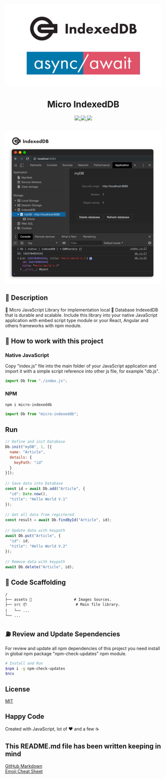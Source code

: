 <p align="center">
  <img src="assets/banner.jpg" width="600" />
</p>

<h1 align="center">Micro IndexedDB</h1>

<p align="center">
  <a title="MIT License" href="LICENSE.md">
    <img src="https://img.shields.io/github/license/gridsome/gridsome.svg?style=flat-square&label=License&colorB=6cc24a">
  </a>
  <a title="Twitter: JoseJ_PR" href="https://twitter.com/JoseJ_PR">
    <img src="https://img.shields.io/twitter/url?color=1991DA&label=Twitter%20%40JoseJ_PR&logo=twitter&logoColor=FFFFFF&style=flat-square&url=https%3A%2F%2Ftwitter.com%2FJoseJ_PR">
  </a>  
  <a title="Github: Sponsors" href="https://github.com/sponsors/JoseJPR">
    <img src="https://img.shields.io/twitter/url?color=032f62&label=Github%20Sponsors%20%40JoseJPR&logo=github&logoColor=FFFFFF&style=flat-square&url=https%3A%2F%2Fgithub.com%2Fsponsors%2FJoseJPR">
  </a>
  <br />
  <br />
</p>

<p align="center">
  <img src="assets/screen.jpg" />
</p>

## 🔖 Description

💎 Micro JavaScript Library for implementation local 💾 Database IndexedDB that is durable and scalable. Include this library into your native JavaScript application with embed script type module or your React, Angular and others frameworks with npm module.

## 📐 How to work with this project

### Native JavaScript

Copy "index.js" file into the main folder of your JavaScript application and import it with a simple script reference into other js file, for example "db.js".

```js
import Db from "./index.js";
```

### NPM

```bash
npm i micro-indexeddb
```

```js
import Db from "micro-indexeddb";
```

## Run

```js
// Define and init Database
Db.init("myDB", 1, [{
  name: "Article",
  details: {
    keyPath: "id"
  }
}]);

// Save data into Database
const id = await Db.add("Article", {
  "id": Date.now(),
  "title": "Hello World V.1"
});

// Get all data from registered
const result = await Db.findById("Article", id);

// Update data with keypath
await Db.put("Article", {
  "id": id,
  "title": "Hello World V.2"
});

// Remove data with keypath
await Db.delete("Article", id);
```

## 📂 Code Scaffolding

```any
/
├── assets 🌈                   # Images Sources.
├── src 📦                      # Main file library.
|   └── ...
└── ...
```

## ⛽️ Review and Update Sependencies

For review and update all npm dependencies of this project you need install in global npm package "npm-check-updates" npm module.

```bash
# Install and Run
$npm i -g npm-check-updates
$ncu
```

## License

[MIT](LICENSE.md)

## Happy Code

Created with JavaScript, lot of ❤️ and a few ☕️

## This README.md file has been written keeping in mind

[GitHub Markdown](https://guides.github.com/features/mastering-markdown/) \
[Emoji Cheat Sheet](https://www.webfx.com/tools/emoji-cheat-sheet/)
